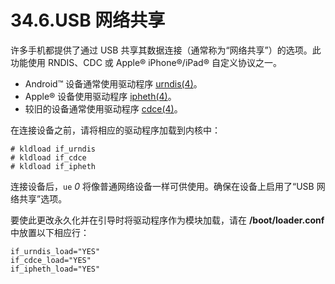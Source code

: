 # 34.6.USB 网络共享

许多手机都提供了通过 USB 共享其数据连接（通常称为“网络共享”）的选项。此功能使用 RNDIS、CDC 或 Apple® iPhone®/iPad® 自定义协议之一。

- Android™ 设备通常使用驱动程序 [urndis(4)](https://www.freebsd.org/cgi/man.cgi?query=urndis&sektion=4&format=html)。
- Apple® 设备使用驱动程序 [ipheth(4)](https://www.freebsd.org/cgi/man.cgi?query=ipheth&sektion=4&format=html)。
- 较旧的设备通常使用驱动程序 [cdce(4)](https://www.freebsd.org/cgi/man.cgi?query=cdce&sektion=4&format=html)。

在连接设备之前，请将相应的驱动程序加载到内核中：

```shell-sessionl
# kldload if_urndis
# kldload if_cdce
# kldload if_ipheth
```

连接设备后，`ue` _0_ 将像普通网络设备一样可供使用。确保在设备上启用了“USB 网络共享”选项。

要使此更改永久化并在引导时将驱动程序作为模块加载，请在 **/boot/loader.conf** 中放置以下相应行：

```shell-sessionl
if_urndis_load="YES"
if_cdce_load="YES"
if_ipheth_load="YES"
```
